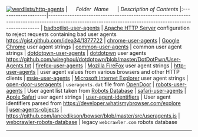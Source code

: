 [![werdlists/http-agents](https://img.shields.io/badge/werdlists-http-agents-purple/.svg?logo=github&style=popout&longCache=true)](# "werdlists/http-agents")
|&nbsp;&nbsp;&nbsp;&nbsp;&nbsp;&nbsp;_Folder&nbsp;&nbsp;Name_&nbsp;&nbsp;&nbsp;&nbsp;&nbsp;&nbsp;| _Description of Contents_
|:--------------------|--------------------------------------------------------------------------------------------------------------------------------------------------------
| [badbotlist-user-agents](badbotlist-user-agents.conf) |  [Apache HTTP Server](https://httpd.apache.org) configuration to reject requests containing bad user agents <https://gist.github.com/idea34/1377722> 
| [chrome-user-agents](chrome-user-agents.txt) |  [Google Chrome](https://chrome.google.com) user agent strings 
| [common-user-agents](common-user-agents.txt) |  common user agent strings 
| [dotdotpwn-user-agents](dotdotpwn-user-agents.txt) | [dotdotpwn](https://github.com/wireghoul/dotdotpwn "DotDotPwn - The Directory Traversal Fuzzer") user agents <https://github.com/wireghoul/dotdotpwn/blob/master/DotDotPwn/User-Agents.txt>
| [firefox-user-agents](firefox-user-agents.txt) |  [Mozilla FireFox](https://mozilla.org/firefox) user agent strings 
| [http-user-agents](http-user-agents.txt) |  user agent values from various browsers and other HTTP clients 
| [msie-user-agents](msie-user-agents.txt) |  [Microsoft Internet Explorer](https://windows.microsoft.com/internet-explorer) user agent strings 
| [open-door-useragents](open-door-useragents.txt) | `useragents.dat` file from [OpenDoor](https://github.com/stanislav-web/OpenDoor "OWASP WEB Directory Scanner")
| [robots-user-agents](robots-user-agents.txt) |  User agent list taken from [Robots Database](http://robotstxt.org/db.html "The Web Robots Pages") 
| [safari-user-agents](safari-user-agents.txt) |  [Apple Safari](https://apple.com/safari) user agent strings 
| [user-agent-identifiers](user-agent-identifiers.txt) |  User agent identifiers parsed from <https://developer.whatismybrowser.com/explore>  
| [user-agents-objects](user-agents-objects.js) |  <https://github.com/lancedikson/bowser/blob/master/src/useragents.js> 
| [webcrawler-robots-database](webcrawler-robots-database.txt) |  legacy `webcrawler.com` robots database 

* * *

